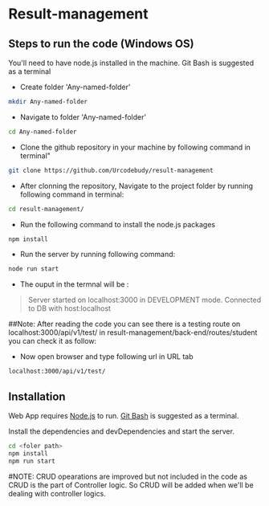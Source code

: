 # Result-management

##  Steps to run the code (Windows OS)

You'll need to have node.js installed in the machine. Git Bash is suggested as a terminal

- Create folder 'Any-named-folder'
```sh
mkdir Any-named-folder
```

- Navigate to folder 'Any-named-folder'
```sh
cd Any-named-folder
```

- Clone the github repository in your machine by following command in terminal"
```sh
git clone https://github.com/Urcodebudy/result-management
```

- After clonning the repository, Navigate to the project folder by running following command in terminal:
```sh
cd result-management/
```

- Run the following command to install the node.js packages
```sh
npm install
```

- Run the server by running following command:
```sh
node run start
```

- The ouput in the termnal will be :
>Server started on localhost:3000 in DEVELOPMENT mode.
>Connected to DB with host:localhost

##Note: After reading the code you can see there is a testing route on localhost:3000/api/v1/test/ in result-management/back-end/routes/student you can check it as follow:
- Now open browser and type following url in URL tab
```sh
localhost:3000/api/v1/test/
```

## Installation

Web App requires [Node.js](https://nodejs.org/) to run.
[Git Bash](https://git-scm.com/) is suggested as a terminal.

Install the dependencies and devDependencies and start the server.

```sh
cd <foler path>
npm install
npm run start
```
#NOTE: CRUD opearations are improved but not included in the code as CRUD is the part of Controller logic. So CRUD will be added when we'll be dealing with controller logics.
